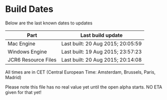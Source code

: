 # Build Dates

Below are the last known dates to updates

Part | Last build update
-----|-----
Mac Engine | Last built: 20 Aug 2015; 20:05:59
Windows Engine | Last built: 19 Aug 2015; 23:57:23
JCR6 Resource Files | Last built: 20 Aug 2015; 20:14:08
All times are in CET (Central European Time: Amsterdam, Brussels, Paris, Madrid)


Please note this file has no real value yet until the open alpha starts. NO ETA given for that yet!
